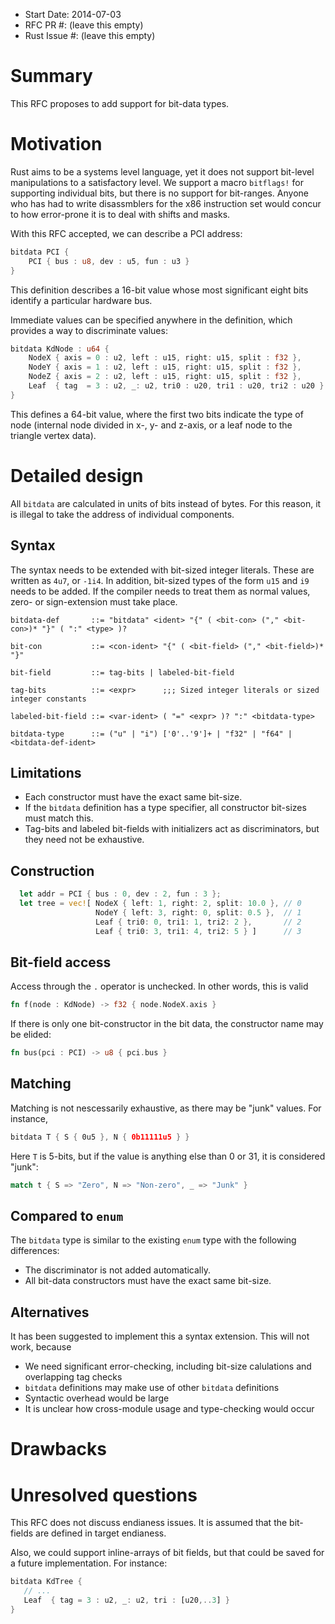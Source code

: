 - Start Date: 2014-07-03
- RFC PR #: (leave this empty)
- Rust Issue #: (leave this empty)

# Summary

This RFC proposes to add support for bit-data types.

# Motivation

Rust aims to be a systems level language, yet it does not support bit-level
manipulations to a satisfactory level. We support a macro `bitflags!` for
supporting individual bits, but there is no support for bit-ranges. Anyone
who has had to write disassmblers for the x86 instruction set would concur
to how error-prone it is to deal with shifts and masks.

With this RFC accepted, we can describe a PCI address:

```rust
bitdata PCI {
    PCI { bus : u8, dev : u5, fun : u3 }
}
```

This definition describes a 16-bit value whose most significant eight bits
identify a particular hardware bus.

Immediate values can be specified anywhere in the definition, which provides 
a way to discriminate values:

```rust
bitdata KdNode : u64 {
    NodeX { axis = 0 : u2, left : u15, right: u15, split : f32 },
    NodeY { axis = 1 : u2, left : u15, right: u15, split : f32 },
    NodeZ { axis = 2 : u2, left : u15, right: u15, split : f32 },
	Leaf  { tag  = 3 : u2, _: u2, tri0 : u20, tri1 : u20, tri2 : u20 }
}
```
This defines a 64-bit value, where the first two bits indicate the type of node
(internal node divided in x-, y- and z-axis, or a leaf node to the triangle
vertex data).

# Detailed design

All `bitdata` are calculated in units of bits instead of bytes. For this reason, 
it is illegal to take the address of individual components. 

## Syntax

The syntax needs to be extended with bit-sized integer literals. These are written
as `4u7`, or `-1i4`. In addition, bit-sized types of the form `u15` and `i9`
needs to be added. If the compiler needs to treat them as normal values,
zero- or sign-extension must take place.

```ebnf
bitdata-def       ::= "bitdata" <ident> "{" ( <bit-con> ("," <bit-con>)* "}" ( ":" <type> )?

bit-con           ::= <con-ident> "{" ( <bit-field> ("," <bit-field>)* "}"

bit-field         ::= tag-bits | labeled-bit-field 

tag-bits          ::= <expr>      ;;; Sized integer literals or sized integer constants

labeled-bit-field ::= <var-ident> ( "=" <expr> )? ":" <bitdata-type>

bitdata-type      ::= ("u" | "i") ['0'..'9']+ | "f32" | "f64" | <bitdata-def-ident>
```

## Limitations

* Each constructor must have the exact same bit-size. 
* If the `bitdata` definition has a type specifier, all constructor bit-sizes must match this.
* Tag-bits and labeled bit-fields with initializers act as discriminators, but they need
not be exhaustive.

## Construction

```rust
  let addr = PCI { bus : 0, dev : 2, fun : 3 };
  let tree = vec![ NodeX { left: 1, right: 2, split: 10.0 }, // 0
                   NodeY { left: 3, right: 0, split: 0.5 },  // 1
				   Leaf { tri0: 0, tri1: 1, tri2: 2 },       // 2
				   Leaf { tri0: 3, tri1: 4, tri2: 5 } ]      // 3
```

## Bit-field access

Access through the `.` operator is unchecked. In other words, this is valid

```rust
fn f(node : KdNode) -> f32 { node.NodeX.axis }
```

If there is only one bit-constructor in the bit data, the constructor name may
be elided:
```rust
fn bus(pci : PCI) -> u8 { pci.bus }
```

## Matching

Matching is not nescessarily exhaustive, as there may be "junk" values. For
instance, 
```rust
bitdata T { S { 0u5 }, N { 0b11111u5 } }
```
Here `T` is 5-bits, but if the value is anything else than 0 or 31, it is
considered "junk":
```rust
match t { S => "Zero", N => "Non-zero", _ => "Junk" }
```

## Compared to `enum`

The `bitdata` type is similar to the existing `enum` type with the following
differences: 

* The discriminator is not added automatically. 
* All bit-data constructors must have the exact same bit-size.

## Alternatives

It has been suggested to implement this a syntax extension. This will not 
work, because

* We need significant error-checking, including bit-size calulations
and overlapping tag checks
* `bitdata` definitions may make use of other `bitdata` definitions
* Syntactic overhead would be large
* It is unclear how cross-module usage and type-checking would occur

# Drawbacks

# Unresolved questions

This RFC does not discuss endianess issues. It is assumed that the bit-fields
are defined in target endianess.

Also, we could support inline-arrays of bit fields, but that could be saved 
for a future implementation. For instance:
```rust
bitdata KdTree {
   // ...
   Leaf  { tag = 3 : u2, _: u2, tri : [u20,..3] }
}
```
